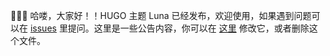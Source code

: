🎉🎉🎉 哈喽，大家好！！HUGO 主题 Luna 已经发布，欢迎使用，如果遇到问题可以在 [issues](https://github.com/Ice-Hazymoon/hugo-theme-luna/issues) 里提问。这里是一些公告内容，你可以在 [这里](https://github.com/Ice-Hazymoon/hugo-theme-luna/blob/master/exampleSite/assets/README.zh.md) 修改它，或者删除这个文件。
